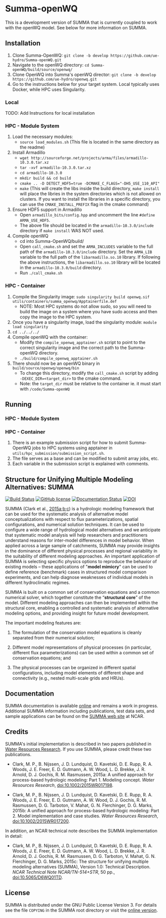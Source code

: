 # Summa-openWQ

This is a development version of SUMMA that is currently coupled to work 
with the openWQ model. See below for more information on SUMMA.


## Installation

1. Clone Summa-OpenWQ: 
    `git clone -b develop https://github.com/ue-hydro/Summa-openWQ.git`
2. Navigate to the openWQ directory: `cd Summa-openWQ/build/source/openwq/`
2. Clone OpenWQ into Summa's openWQ director: 
    `git clone -b develop https://github.com/ue-hydro/openwq.git`
3. Go to the instructions below for your target system. Local typically uses Docker, while HPC uses Singularity.

### Local
TODO: Add Instructions for local installation

### HPC - Module System
1. Load the necessary modules:
   * `source load_modules.sh` (This file is located in the same directory as the readme)
2. Install Armadillo
   * `wget http://sourceforge.net/projects/arma/files/armadillo-10.3.0.tar.xz`
   * `tar -xvf armadillo-10.3.0.tar.xz`
   * `cd armadillo-10.3.0`
   * `mkdir build && cd build`
   * `cmake .. -D DETECT_HDF5=true -DCMAKE_C_FLAGS="-DH5_USE_110_API"`
   * `make` (This will create the libs inside the build directory, `make install` will place the libries in the system directories which is not allowed on clusters. If you want to install the libraries in a specific directory, you can use the `CMAKE_INSTALL_PREFIX` flag in the cmake command)
3. Ensure HDF5 support in Armadillo
   * Open `armadillo_bits/config.hpp` and uncomment the line `#define ARMA_USE_HDF5`.
   * The above file should be located in the `armadillo-10.3.0/include` directory if `make install` WAS NOT used.
4. Compile openWQ
   * cd into Summa-OpenWQ/build/
   * Open `call_cmake.sh` and set the `ARMA_INCLUDES` variable to the full path 
   of the `armadillo-10.3.0/include` directory. Set the `ARMA_LIB` 
   variable to the full path of the `libarmadillo.so.10` library. If following 
   the above instructions, the `libarmadillo.so.10` library will be located in the `armadillo-10.3.0/build` directory.
   * Run `./call_cmake.sh`





### HPC - Container
1. Compile the Singularity image: `sudo singularity build openwq.sif utils/containers/summa_openwq/Apptainerfile.def`
   * NOTE: Most HPC systems do not allow sudo, so you will need to build the image on a system where you have sudo access and then copy the image to the HPC system.
2. Once you have a singularity image, load the singularity module: `module load singularity`
3. `cd ../../../`
4. Compile openWQ with the container: 
   * Modify the `compile_openwq_apptainer.sh` script to point to the correct singularity image
     and the correct path to the Summa-openWQ directory.
   * `./build/compile_openwq_apptainer.sh`
5. There should now be an openWQ binary in `build/source/openwq/openwq/bin`
   * To change this directory, modify the `call_cmake.sh` script by
     adding `-DEXEC_DIR=<target_dir>` to the cmake command.
   * Note: the `target_dir` must be relative to the container ie. it must start with `/code/Summa-openWQ`


## Running

### HPC - Module System

### HPC - Container
1. There is an example submission script for how to submit Summa-OpenWQ jobs to HPC systems using apptainer in `utils/hpc_submission/submission_script.sh`.
2. The file serves as a base and can be modified to submit array jobs, etc.
3. Each variable in the submission script is explained with comments.



## Structure for Unifying Multiple Modeling Alternatives: SUMMA

[![Build Status](https://travis-ci.org/NCAR/summa.svg?branch=develop)](https://travis-ci.org/NCAR/summa)
[![GitHub license](https://img.shields.io/badge/license-GPLv3-blue.svg)](https://raw.githubusercontent.com/NCAR/SUMMA/master/COPYING)
[![Documentation Status](https://readthedocs.org/projects/summa/badge/?version=latest)](http://summa.readthedocs.org/en/latest/)
[![DOI](https://zenodo.org/badge/DOI/10.5281/zenodo.800772.svg)](https://doi.org/10.5281/zenodo.800772)

SUMMA (Clark et al., [2015a](#clark_2015a);[b](#clark_2015b);[c](#clark_2015c)) is a hydrologic modeling framework that can be used for the systematic analysis of alternative model conceptualizations with respect to flux parameterizations, spatial configurations, and numerical solution techniques. It can be used to configure a wide range of hydrological model alternatives and we anticipate that systematic model analysis will help researchers and practitioners understand reasons for inter-model differences in model behavior. When applied across a large sample of catchments, SUMMA may provide insights in the dominance of different physical processes and regional variability in the suitability of different modeling approaches. An important application of SUMMA is selecting specific physics options to reproduce the behavior of existing models – these applications of "**model mimicry**" can be used to define reference (benchmark) cases in structured model comparison experiments, and can help diagnose weaknesses of individual models in different hydroclimatic regimes.

SUMMA is built on a common set of conservation equations and a common numerical solver, which together constitute the  “**structural core**” of the model. Different modeling approaches can then be implemented within the structural core, enabling a controlled and systematic analysis of alternative modeling options, and providing insight for future model development.

The important modeling features are:

 1. The formulation of the conservation model equations is cleanly separated from their numerical solution;

 1. Different model representations of physical processes (in particular, different flux parameterizations) can be used within a common set of conservation equations; and

 1. The physical processes can be organized in different spatial configurations, including model elements of different shape and connectivity (e.g., nested multi-scale grids and HRUs).


## Documentation
SUMMA documentation is available [online](http://summa.readthedocs.io/) and remains a work in progress. Additional SUMMA information including publications, test data sets, and sample applications can be found on the [SUMMA web site](http://www.ral.ucar.edu/projects/summa) at NCAR.


## Credits
SUMMA's initial implementation is described in two papers published in [Water Resources Research](http://onlinelibrary.wiley.com/journal/10.1002/(ISSN)1944-7973). If you use SUMMA, please credit these two publications.

 * Clark, M. P., B. Nijssen, J. D. Lundquist, D. Kavetski, D. E. Rupp, R. A. Woods, J. E. Freer, E. D. Gutmann, A. W. Wood, L. D. Brekke, J. R. Arnold, D. J. Gochis, R. M. Rasmussen, 2015a: A unified approach for process-based hydrologic modeling: Part 1. Modeling concept. _Water Resources Research_, [doi:10.1002/2015WR017198](http://dx.doi.org/10.1002/2015WR017198).<a id="clark_2015a"></a>

 * Clark, M. P., B. Nijssen, J. D. Lundquist, D. Kavetski, D. E. Rupp, R. A. Woods, J. E. Freer, E. D. Gutmann, A. W. Wood, D. J. Gochis, R. M. Rasmussen, D. G. Tarboton, V. Mahat, G. N. Flerchinger, D. G. Marks, 2015b: A unified approach for process-based hydrologic modeling: Part 2. Model implementation and case studies. _Water Resources Research_, [doi:10.1002/2015WR017200](http://dx.doi.org/10.1002/2015WR017200).<a id="clark_2015b"></a>

In addition, an NCAR technical note describes the SUMMA implementation in detail:

 * Clark, M. P., B. Nijssen, J. D. Lundquist, D. Kavetski, D. E. Rupp, R. A. Woods, J. E. Freer, E. D. Gutmann, A. W. Wood, L. D. Brekke, J. R. Arnold, D. J. Gochis, R. M. Rasmussen, D. G. Tarboton, V. Mahat, G. N. Flerchinger, D. G. Marks, 2015c: The structure for unifying multiple modeling alternatives (SUMMA), Version 1.0: Technical Description. _NCAR Technical Note NCAR/TN-514+STR_, 50 pp., [doi:10.5065/D6WQ01TD](http://dx.doi.org/10.5065/D6WQ01TD).<a id="clark_2015c"></a>


## License
SUMMA is distributed under the GNU Public License Version 3. For details see the file `COPYING` in the SUMMA root directory or visit the [online version](http://www.gnu.org/licenses/gpl-3.0.html).
